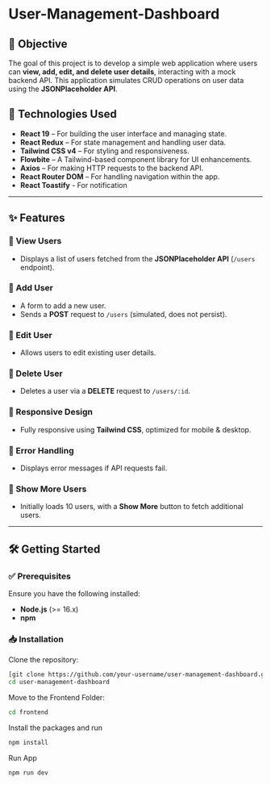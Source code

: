 # User-Management-Dashboard

## 📌 Objective

The goal of this project is to develop a simple web application where users can **view, add, edit, and delete user details**, interacting with a mock backend API. This application simulates CRUD operations on user data using the **JSONPlaceholder API**.

## 🚀 Technologies Used

- **React 19** – For building the user interface and managing state.
- **React Redux** – For state management and handling user data.
- **Tailwind CSS v4** – For styling and responsiveness.
- **Flowbite** – A Tailwind-based component library for UI enhancements.
- **Axios** – For making HTTP requests to the backend API.
- **React Router DOM** – For handling navigation within the app.
- **React Toastify** - For notification

---

## ✨ Features

### 🔹 View Users
- Displays a list of users fetched from the **JSONPlaceholder API** (`/users` endpoint).

### 🔹 Add User
- A form to add a new user.
- Sends a **POST** request to `/users` (simulated, does not persist).

### 🔹 Edit User
- Allows users to edit existing user details.

### 🔹 Delete User
- Deletes a user via a **DELETE** request to `/users/:id`.

### 🔹 Responsive Design
- Fully responsive using **Tailwind CSS**, optimized for mobile & desktop.

### 🔹 Error Handling
- Displays error messages if API requests fail.

### 🔹 Show More Users
- Initially loads 10 users, with a **Show More** button to fetch additional users.

---

## 🛠️ Getting Started

### ✅ Prerequisites

Ensure you have the following installed:

- **Node.js** (>= 16.x)
- **npm** 

### 📥 Installation

Clone the repository:

```sh
[git clone https://github.com/your-username/user-management-dashboard.git](https://github.com/prathamesh-pichkate/User-Management-Dashboard.git)
cd user-management-dashboard
```

Move to the Frontend Folder:

```sh
cd frontend
```

Install the packages and run

```sh
npm install
```
Run App

```sh
npm run dev
```

